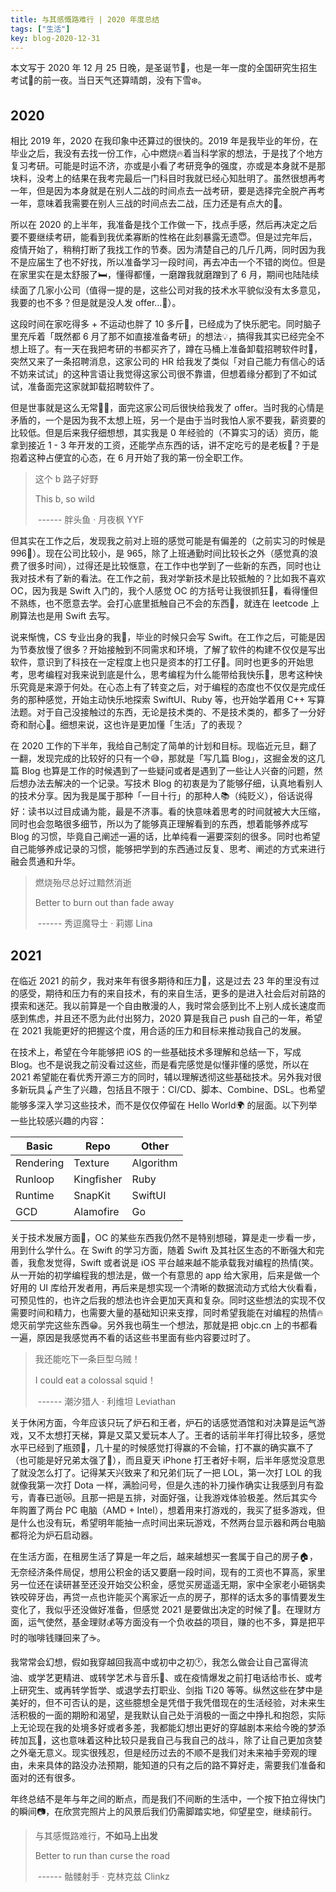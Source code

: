 ```yaml
---
title: 与其感慨路难行 | 2020 年度总结
tags: ["生活"]
key: blog-2020-12-31
---
```


本文写于 2020 年 12 月 25 日晚，是圣诞节🎄，也是一年一度的全国研究生招生考试📖的前一夜。当日天气还算晴朗，没有下雪❄️。

<!--more-->



## 2020

相比 2019 年，2020 在我印象中还算过的很快的。2019 年是我毕业的年份，在毕业之后，我没有去找一份工作，心中燃烧🔥着当科学家的想法，于是找了个地方复习考研。可能是时运不济，亦或是小看了考研竞争的强度，亦或是本身就不是那块料，没考上的结果在我考完最后一门科目时我就已经心知肚明了。虽然很想再考一年，但是因为本身就是在别人二战的时间点去一战考研，要是选择完全脱产再考一年，意味着我需要在别人三战的时间点去二战，压力还是有点大的🥲。

所以在 2020 的上半年，我准备是找个工作做一下，找点手感，然后再决定之后要不要继续考研，能看到我优柔寡断的性格在此刻暴露无遗😇。但是过完年后，疫情开始了，稍稍打断了我找工作的节奏。因为清楚自己的几斤几两，同时因为我不是应届生了也不好找，所以准备学习一段时间，再去冲击一个不错的岗位。但是在家里实在是太舒服了🛏️，懂得都懂，一磨蹭我就磨蹭到了 6 月，期间也陆陆续续面了几家小公司（值得一提的是，这些公司对我的技术水平貌似没有太多意见，我要的也不多？但是就是没人发 offer...🤔）。

这段时间在家吃得多 + 不运动也胖了 10 多斤🐷，已经成为了快乐肥宅。同时脑子里充斥着「既然都 6 月了那不如直接准备考研」的想法💡，搞得我其实已经完全不想上班了。有一天在我把考研的书都买齐了，蹲在马桶上准备卸载招聘软件时🚽，突然又来了一条招聘消息，这家公司的 HR 给我发了类似「对自己能力有信心的话不妨来试试」的这种言语让我觉得这家公司很不靠谱，但想着缘分都到了不如试试，准备面完这家就卸载招聘软件了。

但是世事就是这么无常🤷‍♂️，面完这家公司后很快给我发了 offer。当时我的心情是矛盾的，一个是因为我不太想上班，另一个是由于当时我怕人家不要我，薪资要的比较低。但是后来我仔细想想，其实我是 0 年经验的（不算实习的话）资历，能拿到接近 1 - 3 年开发的工资，还能学点东西的话，讲不定吃亏的是老板🤯？于是抱着这种占便宜的心态，在 6 月开始了我的第一份全职工作。

> 这个 b 路子好野
>
> This b, so wild
>
> ​										------ 胖头鱼 · 月夜枫   YYF

但其实在工作之后，发现我之前对上班的感觉可能是有偏差的（之前实习的时候是 996👊）。现在公司比较小，是 965，除了上班通勤时间比较长之外（感觉真的浪费了很多时间），过得还是比较惬意，在工作中也学到了一些新的东西，同时也让我对技术有了新的看法。在工作之前，我对学新技术是比较抵触的？比如我不喜欢 OC，因为我是 Swift 入门的，我个人感觉 OC 的方括号让我很抓狂🥴，看得懂但不熟练，也不愿意去学。会打心底里抵触自己不会的东西🙈，就连在 leetcode 上刷算法也是用 Swift 去写。

说来惭愧，CS 专业出身的我🧮，毕业的时候只会写 Swift。在工作之后，可能是因为节奏放慢了很多？开始接触到不同需求和环境，了解了软件的构建不仅仅是写出软件，意识到了科技在一定程度上也只是资本的打工仔👷。同时也更多的开始思考，思考编程对我来说到底是什么，思考编程为什么能带给我快乐🎈，思考这种快乐究竟是来源于何处。在心态上有了转变之后，对于编程的态度也不仅仅是完成任务的那种感觉，开始主动快乐地探索 SwiftUI、Ruby 等，也开始学着用 C++ 写算法题。对于自己没接触过的东西，无论是技术类的、不是技术类的，都多了一分好奇和耐心👶。细想来说，这也许是更加懂「生活」了的表现？

在 2020 工作的下半年，我给自己制定了简单的计划和目标。现临近元旦，翻了一翻，发现完成的比较好的只有一个😅，那就是「写几篇 Blog」，这掘金发的这几篇 Blog 也算是工作的时候遇到了一些疑问或者是遇到了一些让人兴奋的问题，然后想办法去解决的一个记录。写技术 Blog 的初衷是为了能够仔细，认真地看别人的技术分享。因为我是属于那种「一目十行」的那种人📚（纯贬义），俗话说得好：读书以过目成诵为能，最是不济事。看的快意味着思考的时间就被大大压缩，同时也会忽略很多细节，所以为了能够真正理解看到的东西，想着能够养成写 Blog 的习惯，毕竟自己阐述一遍的话，比单纯看一遍要深刻的很多。同时也希望自己能够养成记录的习惯，能够把学到的东西通过反复、思考、阐述的方式来进行融会贯通和升华。

> 燃烧殆尽总好过黯然消逝
>
> Better to burn out than fade away
>
> ​										------ 秀逗魔导士 · 莉娜   Lina



## 2021

在临近 2021 的前夕，我对来年有很多期待和压力🍐，这是过去 23 年的里没有过的感受，期待和压力有的来自技术，有的来自生活，更多的是进入社会后对前路的摸索和迷茫。我以前算是一个自由散漫的人，我时常会感到比不上别人成长速度而感到焦虑，并且还不愿为此付出努力，2020 算是我自己 push 自己的一年，希望在 2021 我能更好的把握这个度，用合适的压力和目标来推动我自己的发展。

在技术上，希望在今年能够把 iOS 的一些基础技术多理解和总结一下，写成 Blog。也不是说我之前没看过这些，而是看完感觉是似懂非懂的感觉，所以在 2021 希望能在看优秀开源三方的同时，辅以理解透彻这些基础技术。另外我对很多新玩具🪀产生了兴趣，包括且不限于：CI/CD、脚本、Combine、DSL。也希望能够多深入学习这些技术，而不是仅仅停留在 Hello World🌍 的层面。以下列举一些比较感兴趣的内容：

| Basic     | Repo       | Other     |
| --------- | ---------- | --------- |
| Rendering | Texture    | Algorithm |
| Runloop   | Kingfisher | Ruby      |
| Runtime   | SnapKit    | SwiftUI   |
| GCD       | Alamofire  | Go        |

关于技术发展方面🔧，OC 的某些东西我仍然不是特别想碰，算是走一步看一步，用到什么学什么。在 Swift 的学习方面，随着 Swift 及其社区生态的不断强大和完善，我愈发觉得，Swift 或者说是 iOS 平台越来越不能承载我对编程的热情(笑。从一开始的初学编程我的想法是，做一个有意思的 app 给大家用，后来是做一个好用的 UI 库给开发者用，再后来是想实现一个清晰的数据流动方式给大伙看看，可预见性的，也许之后我的想法也许会更加天真和复杂。同时这些想法的实现不仅需要时间和精力，也需要大量的基础知识来支撑，同时希望我能在对编程的热情🔥熄灭前学完这些东西😁。另外我也萌生一个想法，那就是把 objc.cn 上的书都看一遍，原因是我感觉再不看的话这些书里面有些内容要过时了。

> 我还能吃下一条巨型乌贼！
>
> I could eat a colossal squid！
>
> ​										------ 潮汐猎人 · 利维坦   Leviathan

关于休闲方面，今年应该只玩了炉石和王者，炉石的话感觉酒馆和对决算是运气游戏，又不太想打天梯，算是又菜又爱玩本人了。王者的话前半年打得比较多，感觉水平已经到了瓶颈🍾，几十星的时候感觉打得赢的不会输，打不赢的确实赢不了（也可能是好兄弟太强了💪），而且夏天 iPhone 打王者好卡啊，后半年感觉没意思了就没怎么打了。记得某天兴致来了和兄弟们玩了一把 LOL，第一次打 LOL 的我就像我第一次打 Dota 一样，满脸问号，但是久违的补刀操作确实让我感到月有盈亏，青春已逝😿。且那一把是五排，对面好强，让我游戏体验极差。然后其实今年购置了两台 PC 电脑（AMD + Intel），想着用来打游戏的，我买了挺多游戏，但是什么也没有玩，希望明年能抽一点时间出来玩游戏，不然两台显示器和两台电脑都将沦为炉石启动器。

在生活方面，在租房生活了算是一年之后，越来越想买一套属于自己的房子🏠，无奈经济条件局促，想用公积金的话又要磨一段时间，现有的工资也不算高，家里另一位还在读研甚至还没开始交公积金，感觉买房遥遥无期，家中全家老小砸锅卖铁咬碎牙齿，再贷一点也许能买个离家近一点的房子，那样的话太多的事情要发生变化了，我似乎还没做好准备，但感觉 2021 是要做出决定的时候了🥶。在理财方面，运气使然，基金理财💰等方面没有一个负收益的项目，赚的也不多，算是把平时的咖啡钱赚回来了☕️。

我常常会幻想，假如我穿越回我高中或初中之初🕐，我怎么做会让自己富得流油、或学艺更精进、或转学艺术与音乐🎼、或在疫情爆发之前打电话给市长、或考上研究生、或再转学哲学、或退学去打职业、剑指 Ti20 等等。纵然这些在梦中是美好的，但不可否认的是，这些臆想全是凭借于我凭借现在的生活经验，对未来生活积极的一面的期盼和渴望，是我默认自己处于消极的一面之中挣扎和抱怨，实际上无论现在我的处境多好或者多差，我都能幻想出更好的穿越剧本来给今晚的梦添砖加瓦🧱，这也意味着这种比较只是我自己与我自己的战斗，除了让自己更加贪婪之外毫无意义。现实很残忍，但是经历过去的不顺不是我们对未来袖手旁观的理由，未来具体的路没办法预期，能知道的只有之后的路不算好走，需要我们准备和面对的还有很多。

年终总结不是年与年之间的断点，而是我们不间断的生活中，一个按下拍立得快门的瞬间📷，在欣赏完照片上的风景后我们仍需脚踏实地，仰望星空，继续前行。

> 与其感慨路难行，**不如马上出发**
>
> Better to run than curse the road
>
> ​										------ 骷髅射手 · 克林克兹   Clinkz


